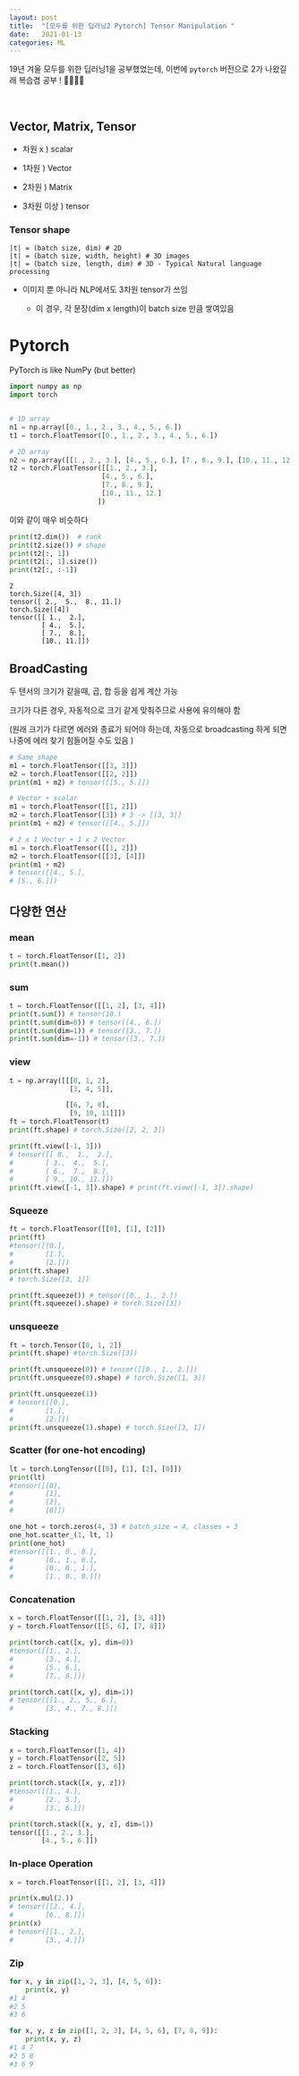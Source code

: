 ```yaml
---
layout: post
title:  "[모두를 위한 딥러닝2 Pytorch] Tensor Manipulation "
date:   2021-01-13
categories: ML
---
```


19년 겨울 모두를 위한 딥러닝1을 공부했었는데, 이번에 `pytorch` 버전으로 2가 나왔길래 복습겸 공부 ! 👩‍💻👩‍💻



<br>

## Vector, Matrix, Tensor


- 차원 x ) scalar

- 1차원 ) Vector

- 2차원 ) Matrix

- 3차원 이상 ) tensor


### Tensor shape

```
|t| = (batch size, dim) # 2D
|t| = (batch size, width, height) # 3D images
|t| = (batch size, length, dim) # 3D - Typical Natural language processing
```

- 이미지 뿐 아니라 NLP에서도 3차원 tensor가 쓰임

  - 이 경우, 각 문장(dim x length)이 batch size 만큼 쌓여있음



# Pytorch

PyTorch is like NumPy (but better)

```python
import numpy as np
import torch


# 1D array
n1 = np.array([0., 1., 2., 3., 4., 5., 6.])
t1 = torch.FloatTensor([0., 1., 2., 3., 4., 5., 6.])

# 2D array
n2 = np.array([[1., 2., 3.], [4., 5., 6.], [7., 8., 9.], [10., 11., 12.]])
t2 = torch.FloatTensor([[1., 2., 3.],
                       [4., 5., 6.],
                       [7., 8., 9.],
                       [10., 11., 12.]
                      ])

```


이와 같이 매우 비슷하다


```python
print(t2.dim())  # rank
print(t2.size()) # shape
print(t2[:, 1])
print(t2[:, 1].size())
print(t2[:, :-1])
```

```
2
torch.Size([4, 3])
tensor([ 2.,  5.,  8., 11.])
torch.Size([4])
tensor([[ 1.,  2.],
        [ 4.,  5.],
        [ 7.,  8.],
        [10., 11.]])
```


## BroadCasting


두 텐서의 크기가 같을때, 곱, 합 등을 쉽게 계산 가능

크기가 다른 경우, 자동적으로 크기 같게 맞춰주므로 사용에 유의해야 함

(원래 크기가 다르면 에러와 종료가 되어야 하는데, 자동으로 broadcasting 하게 되면 나중에 에러 찾기 힘들어질 수도 있음 )

```python
# Same shape
m1 = torch.FloatTensor([[3, 3]])
m2 = torch.FloatTensor([[2, 2]])
print(m1 + m2) # tensor([[5., 5.]])

# Vector + scalar
m1 = torch.FloatTensor([[1, 2]])
m2 = torch.FloatTensor([3]) # 3 -> [[3, 3]]
print(m1 + m2) # tensor([[4., 5.]])

# 2 x 1 Vector + 1 x 2 Vector
m1 = torch.FloatTensor([[1, 2]])
m2 = torch.FloatTensor([[3], [4]])
print(m1 + m2)
# tensor([[4., 5.],
# [5., 6.]])

```

## 다양한 연산


### mean

```python
t = torch.FloatTensor([1, 2])
print(t.mean())
```


### sum

```python
t = torch.FloatTensor([[1, 2], [3, 4]])
print(t.sum()) # tensor(10.)
print(t.sum(dim=0)) # tensor([4., 6.])
print(t.sum(dim=1)) # tensor([3., 7.])
print(t.sum(dim=-1)) # tensor([3., 7.])
```


### view

```python
t = np.array([[[0, 1, 2],
               [3, 4, 5]],

              [[6, 7, 8],
               [9, 10, 11]]])
ft = torch.FloatTensor(t)
print(ft.shape) # torch.Size([2, 2, 3])

print(ft.view([-1, 3]))
# tensor([[ 0.,  1.,  2.],
#        [ 3.,  4.,  5.],
#        [ 6.,  7.,  8.],
#        [ 9., 10., 11.]])
print(ft.view([-1, 3]).shape) # print(ft.view([-1, 3]).shape)
```


### Squeeze

```python
ft = torch.FloatTensor([[0], [1], [2]])
print(ft)
#tensor([[0.],
#        [1.],
#        [2.]])
print(ft.shape)
# torch.Size([3, 1])

print(ft.squeeze()) # tensor([0., 1., 2.])
print(ft.squeeze().shape) # torch.Size([3])
```

### unsqueeze

```python
ft = torch.Tensor([0, 1, 2])
print(ft.shape) #torch.Size([3])

print(ft.unsqueeze(0)) # tensor([[0., 1., 2.]])
print(ft.unsqueeze(0).shape) # torch.Size([1, 3])

print(ft.unsqueeze(1))
# tensor([[0.],
#        [1.],
#        [2.]])
print(ft.unsqueeze(1).shape) # torch.Size([3, 1])
```

### Scatter (for one-hot encoding)

```python
lt = torch.LongTensor([[0], [1], [2], [0]])
print(lt)
#tensor([[0],
#        [1],
#        [2],
#        [0]])

one_hot = torch.zeros(4, 3) # batch_size = 4, classes = 3
one_hot.scatter_(1, lt, 1)
print(one_hot)
#tensor([[1., 0., 0.],
#        [0., 1., 0.],
#        [0., 0., 1.],
#        [1., 0., 0.]])
```


### Concatenation
```python
x = torch.FloatTensor([[1, 2], [3, 4]])
y = torch.FloatTensor([[5, 6], [7, 8]])

print(torch.cat([x, y], dim=0))
#tensor([[1., 2.],
#        [3., 4.],
#        [5., 6.],
#        [7., 8.]])

print(torch.cat([x, y], dim=1))
# tensor([[1., 2., 5., 6.],
#        [3., 4., 7., 8.]])
```

### Stacking

```python
x = torch.FloatTensor([1, 4])
y = torch.FloatTensor([2, 5])
z = torch.FloatTensor([3, 6])

print(torch.stack([x, y, z]))
#tensor([[1., 4.],
#        [2., 5.],
#        [3., 6.]])

print(torch.stack([x, y, z], dim=1))
tensor([[1., 2., 3.],
        [4., 5., 6.]])
```

### In-place Operation

```python
x = torch.FloatTensor([[1, 2], [3, 4]])

print(x.mul(2.))
# tensor([[2., 4.],
#        [6., 8.]])
print(x)
# tensor([[1., 2.],
#        [3., 4.]])
```

### Zip
```python
for x, y in zip([1, 2, 3], [4, 5, 6]):
    print(x, y)
#1 4
#2 5
#3 6

for x, y, z in zip([1, 2, 3], [4, 5, 6], [7, 8, 9]):
    print(x, y, z)
#1 4 7
#2 5 8
#3 6 9
```
